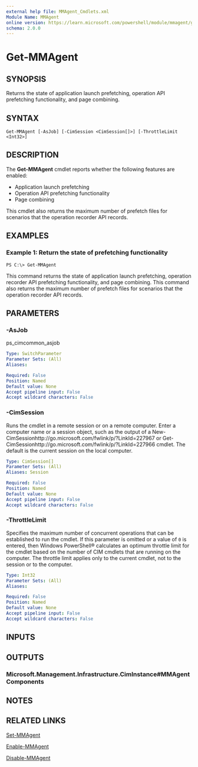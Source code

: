 ```yaml
---
external help file: MMAgent_Cmdlets.xml
Module Name: MMAgent
online version: https://learn.microsoft.com/powershell/module/mmagent/get-mmagent?view=windowsserver2012-ps&wt.mc_id=ps-gethelp
schema: 2.0.0
---
```


# Get-MMAgent

## SYNOPSIS
Returns the state of application launch prefetching, operation API prefetching functionality, and page combining.

## SYNTAX

```
Get-MMAgent [-AsJob] [-CimSession <CimSession[]>] [-ThrottleLimit <Int32>]
```

## DESCRIPTION
The **Get-MMAgent** cmdlet reports whether the following features are enabled: 
- Application launch prefetching
- Operation API prefetching functionality
- Page combining

This cmdlet also returns the maximum number of prefetch files for scenarios that the operation recorder API records.

## EXAMPLES

### Example 1: Return the state of prefetching functionality
```
PS C:\> Get-MMAgent
```

This command returns the state of application launch prefetching, operation recorder API prefetching functionality, and page combining.
This command also returns the maximum number of prefetch files for scenarios that the operation recorder API records.

## PARAMETERS

### -AsJob
ps_cimcommon_asjob

```yaml
Type: SwitchParameter
Parameter Sets: (All)
Aliases: 

Required: False
Position: Named
Default value: None
Accept pipeline input: False
Accept wildcard characters: False
```

### -CimSession
Runs the cmdlet in a remote session or on a remote computer.
Enter a computer name or a session object, such as the output of a New-CimSessionhttp://go.microsoft.com/fwlink/p/?LinkId=227967 or Get-CimSessionhttp://go.microsoft.com/fwlink/p/?LinkId=227966 cmdlet.
The default is the current session on the local computer.

```yaml
Type: CimSession[]
Parameter Sets: (All)
Aliases: Session

Required: False
Position: Named
Default value: None
Accept pipeline input: False
Accept wildcard characters: False
```

### -ThrottleLimit
Specifies the maximum number of concurrent operations that can be established to run the cmdlet.
If this parameter is omitted or a value of `0` is entered, then Windows PowerShell® calculates an optimum throttle limit for the cmdlet based on the number of CIM cmdlets that are running on the computer.
The throttle limit applies only to the current cmdlet, not to the session or to the computer.

```yaml
Type: Int32
Parameter Sets: (All)
Aliases: 

Required: False
Position: Named
Default value: None
Accept pipeline input: False
Accept wildcard characters: False
```

## INPUTS

## OUTPUTS

### Microsoft.Management.Infrastructure.CimInstance#MMAgentComponents

## NOTES

## RELATED LINKS

[Set-MMAgent](./Set-MMAgent.md)

[Enable-MMAgent](./Enable-MMAgent.md)

[Disable-MMAgent](./Disable-MMAgent.md)

